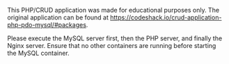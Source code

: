This PHP/CRUD application was made for educational purposes only. The original application can be found at https://codeshack.io/crud-application-php-pdo-mysql/#packages.

Please execute the MySQL server first, then the PHP server, and finally the Nginx server. Ensure that no other containers are running before starting the MySQL container.
